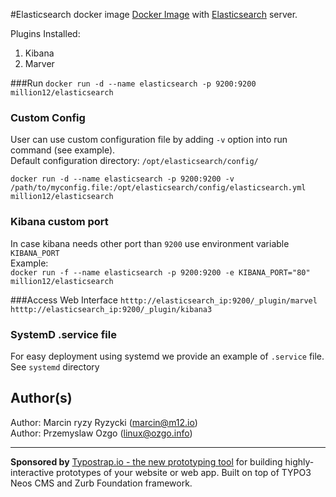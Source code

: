 #Elasticsearch docker image 
[Docker Image](https://registry.hub.docker.com/u/million12/elasticsearch/) with [Elasticsearch](http://www.elasticsearch.org/) server. 

Plugins Installed:

1. Kibana 
2. Marver

###Run 
`docker run -d --name elasticsearch -p 9200:9200 million12/elasticsearch`

### Custom Config 
User can use custom configuration file by adding `-v` option into run command (see example).  
Default configuration directory: `/opt/elasticsearch/config/`
  
`docker run -d --name elasticsearch -p 9200:9200 -v /path/to/myconfig.file:/opt/elasticsearch/config/elasticsearch.yml million12/elasticsearch` 

### Kibana custom port
In case kibana needs other port than `9200` use environment variable `KIBANA_PORT`  
Example:  
`docker run -f --name elasticsearch -p 9200:9200 -e KIBANA_PORT="80" million12/elasticsearch`


###Access Web Interface
`htttp://elasticsearch_ip:9200/_plugin/marvel`  
`htttp://elasticsearch_ip:9200/_plugin/kibana3`

### SystemD .service file
For easy deployment using systemd we provide an example of `.service` file. See `systemd` directory

## Author(s)

Author: Marcin ryzy Ryzycki (<marcin@m12.io>)  
Author: Przemyslaw Ozgo (<linux@ozgo.info>)

---

**Sponsored by** [Typostrap.io - the new prototyping tool](http://typostrap.io/) for building highly-interactive prototypes of your website or web app. Built on top of TYPO3 Neos CMS and Zurb Foundation framework.
